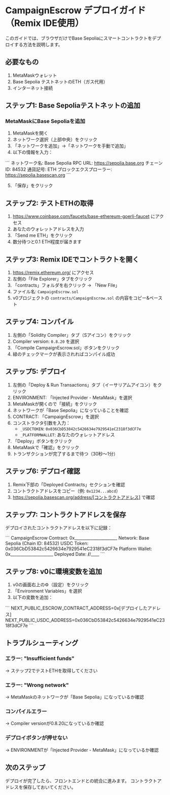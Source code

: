# CampaignEscrow デプロイガイド（Remix IDE使用）

このガイドでは、ブラウザだけでBase Sepoliaにスマートコントラクトをデプロイする方法を説明します。

## 必要なもの

1. MetaMaskウォレット
2. Base Sepolia テストネットのETH（ガス代用）
3. インターネット接続

## ステップ1: Base Sepoliaテストネットの追加

### MetaMaskにBase Sepoliaを追加

1. MetaMaskを開く
2. ネットワーク選択（上部中央）をクリック
3. 「ネットワークを追加」→「ネットワークを手動で追加」
4. 以下の情報を入力：

\`\`\`
ネットワーク名: Base Sepolia
RPC URL: https://sepolia.base.org
チェーンID: 84532
通貨記号: ETH
ブロックエクスプローラー: https://sepolia.basescan.org
\`\`\`

5. 「保存」をクリック

## ステップ2: テストETHの取得

1. https://www.coinbase.com/faucets/base-ethereum-goerli-faucet にアクセス
2. あなたのウォレットアドレスを入力
3. 「Send me ETH」をクリック
4. 数分待つと0.1 ETH程度が届きます

## ステップ3: Remix IDEでコントラクトを開く

1. https://remix.ethereum.org/ にアクセス
2. 左側の「File Explorer」タブをクリック
3. 「contracts」フォルダを右クリック → 「New File」
4. ファイル名: `CampaignEscrow.sol`
5. v0プロジェクトの `contracts/CampaignEscrow.sol` の内容をコピー&ペースト

## ステップ4: コンパイル

1. 左側の「Solidity Compiler」タブ（Sアイコン）をクリック
2. Compiler version: `0.8.20` を選択
3. 「Compile CampaignEscrow.sol」ボタンをクリック
4. 緑のチェックマークが表示されればコンパイル成功

## ステップ5: デプロイ

1. 左側の「Deploy & Run Transactions」タブ（イーサリアムアイコン）をクリック
2. ENVIRONMENT: 「Injected Provider - MetaMask」を選択
3. MetaMaskが開くので「接続」をクリック
4. ネットワークが「Base Sepolia」になっていることを確認
5. CONTRACT: 「CampaignEscrow」を選択
6. コンストラクタ引数を入力：
   - `_USDCTOKEN`: `0x036CbD53842c5426634e7929541eC2318f3dCF7e`
   - `_PLATFORMWALLET`: あなたのウォレットアドレス
7. 「Deploy」ボタンをクリック
8. MetaMaskで「確認」をクリック
9. トランザクションが完了するまで待つ（30秒〜1分）

## ステップ6: デプロイ確認

1. Remix下部の「Deployed Contracts」セクションを確認
2. コントラクトアドレスをコピー（例: `0x1234...abcd`）
3. https://sepolia.basescan.org/address/[コントラクトアドレス] で確認

## ステップ7: コントラクトアドレスを保存

デプロイされたコントラクトアドレスを以下に記録：

\`\`\`
CampaignEscrow Contract: 0x_____________________
Network: Base Sepolia (Chain ID: 84532)
USDC Token: 0x036CbD53842c5426634e7929541eC2318f3dCF7e
Platform Wallet: 0x_____________________
Deployed Date: ____/____/____
\`\`\`

## ステップ8: v0に環境変数を追加

1. v0の画面右上の⚙️（設定）をクリック
2. 「Environment Variables」を選択
3. 以下の変数を追加：

\`\`\`
NEXT_PUBLIC_ESCROW_CONTRACT_ADDRESS=0x[デプロイしたアドレス]
NEXT_PUBLIC_USDC_ADDRESS=0x036CbD53842c5426634e7929541eC2318f3dCF7e
\`\`\`

## トラブルシューティング

### エラー: "Insufficient funds"
→ ステップ2でテストETHを取得してください

### エラー: "Wrong network"
→ MetaMaskのネットワークが「Base Sepolia」になっているか確認

### コンパイルエラー
→ Compiler versionが0.8.20になっているか確認

### デプロイボタンが押せない
→ ENVIRONMENTが「Injected Provider - MetaMask」になっているか確認

## 次のステップ

デプロイが完了したら、フロントエンドとの統合に進みます。
コントラクトアドレスを保存しておいてください。
